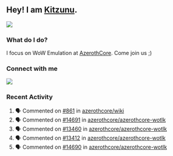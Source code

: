 ## Hey! I am [Kitzunu](https://Github.com/Kitzunu).

<!--<a href="https://github-readme-stats.kitzunu.vercel.app/api?username=Kitzunu&show_icons=true&theme=dark">
  <img align="center" src="https://github-readme-stats.kitzunu.vercel.app/api?username=Kitzunu&show_icons=true&theme=dark" />
</a>-->
<a href="https://github-readme-stats.kitzunu.vercel.app/api?username=Kitzunu&show_icons=true&theme=dark">
  <img align="center" src="https://github-readme-stats.vercel.app/api/top-langs/?username=Kitzunu&layout=compact&theme=dark" />
</a>

### What do I do?

I focus on WoW Emulation at [AzerothCore](https://Github.com/AzerothCore). Come join us ;)

### Connect with me
[![](https://img.shields.io/badge/AzerothCore%20Discord-Connect%20with%20me!-green)](https://discord.com/invite/gkt4y2x)

### Recent Activity

<!--START_SECTION:activity-->
1. 🗣 Commented on [#861](https://github.com/azerothcore/wiki/issues/861) in [azerothcore/wiki](https://github.com/azerothcore/wiki)
2. 🗣 Commented on [#14691](https://github.com/azerothcore/azerothcore-wotlk/issues/14691) in [azerothcore/azerothcore-wotlk](https://github.com/azerothcore/azerothcore-wotlk)
3. 🗣 Commented on [#13460](https://github.com/azerothcore/azerothcore-wotlk/issues/13460) in [azerothcore/azerothcore-wotlk](https://github.com/azerothcore/azerothcore-wotlk)
4. 🗣 Commented on [#13412](https://github.com/azerothcore/azerothcore-wotlk/issues/13412) in [azerothcore/azerothcore-wotlk](https://github.com/azerothcore/azerothcore-wotlk)
5. 🗣 Commented on [#14690](https://github.com/azerothcore/azerothcore-wotlk/issues/14690) in [azerothcore/azerothcore-wotlk](https://github.com/azerothcore/azerothcore-wotlk)
<!--END_SECTION:activity-->

